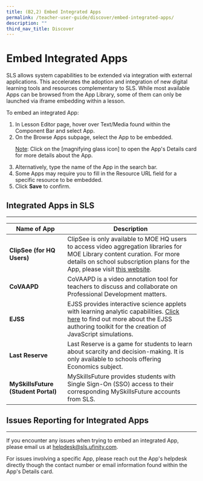 ```yaml
---
title: (B2,2) Embed Integrated Apps
permalink: /teacher-user-guide/discover/embed-integrated-apps/
description: ""
third_nav_title: Discover
---
```

<h1 class="page-title">Embed Integrated Apps</h1>
           
<p>SLS allows system capabilities to be extended via integration with external applications. This accelerates the adoption and integration of new digital learning tools and resources complementary to SLS. While most available Apps can be browsed from the App Library, some of them can only be launched via iframe embedding within a lesson.</p>

<p>To embed an integrated App:</p>
 <ol>
  <li>In Lesson Editor page, hover over Text/Media found within the Component Bar and select App.</li>
  <li>On the Browse Apps subpage, select the App to be embedded.</li>
    <p><u>Note</u>: Click on the [magnifying glass icon] to open the App's Details card for more details about the App.</p>
  <li>Alternatively, type the name of the App in the search bar.</li>
  <li>Some Apps may require you to fill in the Resource URL field for a specific resource to be embedded.</li>
  <li>Click <strong>Save</strong> to confirm.</li>
</ol>
<!--
<a href="/images/2Teacher/D-Whitelisted.png" target="_blank"><img src="/images/2Teacher/D-Whitelisted.png" alt="Whitelisted"></a>
-->

<h2>Integrated Apps in SLS</h2>
<hr>
<table>
<thead>
<tr>
<th>Name of App</th>
<th>Description</th>
</tr>
</thead>
<tbody>
<tr>
</tr>
        <tr><td><strong>ClipSee (for HQ Users)</strong></td>
								<td>ClipSee is only available to MOE HQ users to access video aggregation libraries for MOE Library content curation. For more details on school subscription plans for the App, please visit <a target="_blank" href="https://www.boclips.com/boclips-packages">this website</a>.</td></tr>
			   <tr><td><strong>CoVAAPD</strong></td>
								<td>CoVAAPD is a video annotation tool for teachers to discuss and collaborate on Professional Development matters.</td></tr>
			   <tr><td><strong>EJSS</strong></td>
								<td>EJSS provides interactive science applets with learning analytic capabilities. <a target="_blank" href="https://weelookang.blogspot.com/2023/05/teacher-flow-how-to-add-ejss-simulation.html">Click here</a> to find out more about the EJSS authoring toolkit for the creation of JavaScript simulations.</td></tr>
		     <tr><td><strong>Last Reserve</strong></td>
								<td>Last Reserve is a game for students to learn about scarcity and decision-making. It is only available to schools offering Economics subject.</td></tr>
	       <tr><td><strong>MySkillsFuture (Student Portal)</strong></td>
								<td>MySkillsFuture provides students with Single Sign-On (SSO) access to their corresponding MySkillsFuture accounts from SLS.</td></tr>
</tbody>
</table>
	
<h2 class="section-title">Issues Reporting for Integrated Apps</h2>
<hr>
<p>If you encounter any issues when trying to embed an integrated App, please&nbsp;email us&nbsp;at <a href="mailto:helpdesk@sls.ufinity.com">helpdesk@sls.ufinity.com</a>.</p>
<p>For issues involving a specific App, please reach out the App's helpdesk directly though the contact number or email information found within the App's Details card.</p>